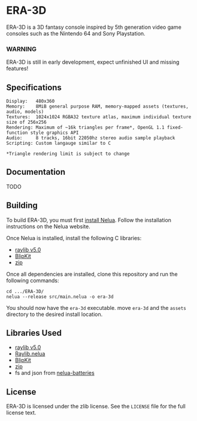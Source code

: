 # ERA-3D

ERA-3D is a 3D fantasy console inspired by 5th generation video game consoles such as the Nintendo 64 and Sony Playstation.

### WARNING
ERA-3D is still in early development, expect unfinished UI and missing features!

## Specifications
```
Display:   480x360
Memory:    8MiB general purpose RAM, memory-mapped assets (textures, audio, models)
Textures:  1024x1024 RGBA32 texture atlas, maximum individual texture size of 256x256
Rendering: Maximum of ~16k triangles per frame*, OpenGL 1.1 fixed-function style graphics API
Audio:     8 tracks, 16bit 22050hz stereo audio sample playback
Scripting: Custom langauge similar to C

*Triangle rendering limit is subject to change
```

## Documentation

TODO

## Building

To build ERA-3D, you must first [install Nelua](https://nelua.io/installing/).
Follow the installation instructions on the Nelua website.

Once Nelua is installed, install the following C libraries:
- [raylib v5.0](https://github.com/raysan5/raylib)
- [BlipKit](https://github.com/detomon/BlipKit)
- [zip](https://github.com/kuba--/zip)

Once all dependencies are installed, clone this repository and run the following commands:
```
cd .../ERA-3D/
nelua --release src/main.nelua -o era-3d
```
You should now have the `era-3d` executable.
move `era-3d` and the `assets` directory to the desired install location.

## Libraries Used
- [raylib v5.0](https://github.com/raysan5/raylib)
- [Raylib.nelua](https://github.com/AuzFox/Raylib.nelua)
- [BlipKit](https://github.com/detomon/BlipKit)
- [zip](https://github.com/kuba--/zip)
- fs and json from [nelua-batteries](https://github.com/edubart/nelua-batteries)

## License

ERA-3D is licensed under the zlib license.
See the `LICENSE` file for the full license text.
